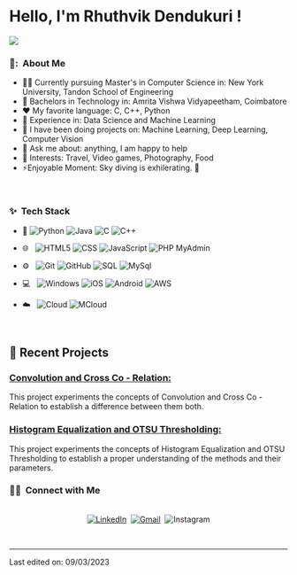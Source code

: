 # Hello, I'm Rhuthvik Dendukuri ! 
![](https://github.com/halfrost/halfrost/blob/master/icons/header_white_.png)

<h3> 👦: &nbsp;About Me </h3>

- 👨‍🎓 Currently pursuing Master's in Computer Science in: New York University, Tandon School of Engineering
- 🔭 Bachelors in Technology in: Amrita Vishwa Vidyapeetham, Coimbatore
- :heart: My favorite language: C, C++, Python
- 🌱 Experience in: Data Science and Machine Learning
- 👯 I have been doing projects on: Machine Learning, Deep Learning, Computer Vision
- 💬 Ask me about: anything, I am happy to help
- 🖤 Interests: Travel, Video games, Photography, Food
- ⚡Enjoyable Moment: Sky diving is exhilerating. 🖖

<br/>

<h3>✨ &nbsp;Tech Stack</h3>

- :space_invader:
  ![Python](https://img.shields.io/badge/Python-14354C?style=for-the-badge&logo=python&logoColor=white)
  ![Java](https://img.shields.io/badge/Java-ED8B00?style=for-the-badge&logo=java&logoColor=white) 
  ![C](https://img.shields.io/badge/C%20language-darkblue?style=for-the-badge&logo=C&logoColor=white)
  ![C++](https://img.shields.io/badge/c++-%2300599C.svg?style=for-the-badge&logo=c%2B%2B&logoColor=white)
- 🌐 &nbsp;
  ![HTML5](https://img.shields.io/badge/HTML5-E34F26?style=for-the-badge&logo=html5&logoColor=white)
  ![CSS](https://img.shields.io/badge/CSS-239120?&style=for-the-badge&logo=css3&logoColor=white)
  ![JavaScript](https://img.shields.io/badge/JavaScript-323330?style=for-the-badge&logo=javascript&logoColor=F7DF1E)
  ![PHP MyAdmin](https://img.shields.io/badge/PHP%20My%20Admin-orange?style=for-the-badge&logo=php&logoColor=white)
- ⚙️ &nbsp;
  ![Git](https://img.shields.io/badge/Git-F05032?style=for-the-badge&logo=git&logoColor=white)
  ![GitHub](https://img.shields.io/badge/GitHub-100000?style=for-the-badge&logo=github&logoColor=white)
  ![SQL](https://img.shields.io/badge/-SQL-000?style=for-the-badge&logo=MySQL&logoColor=4479A1)
  ![MySql](https://img.shields.io/badge/mysql-%2300f.svg?style=for-the-badge&logo=mysql&logoColor=white)
  
- 💻 &nbsp;
  ![Windows](https://img.shields.io/badge/Windows-0078D6?style=for-the-badge&logo=windows&logoColor=white)
  ![iOS](https://img.shields.io/badge/iOS-000000?style=for-the-badge&logo=ios&logoColor=white)
  ![Android](https://img.shields.io/badge/-Android-green?style=for-the-badge&logo=android&logoColor=white)
  ![AWS](https://img.shields.io/badge/AWS-%23FF9900.svg?style=for-the-badge&logo=amazon-aws&logoColor=white)

- ☁️ &nbsp;
  ![Cloud](https://img.shields.io/badge/Google-Cloud?style=for-the-badge&logo=google%20cloud&logoColor=blue&labelColor=black&color=%23d90707)
  ![MCloud](https://img.shields.io/badge/microsoft-azure?style=for-the-badge&logo=google%20cloud&logoColor=blue&labelColor=black&color=blue)





<br/>

<p>

## 📝 Recent Projects

### [ Convolution and Cross Co - Relation: ](https://github.com/Rhuthvik-D/Computer-Vision-Convolution-Cross_Correlation)<br>
This project experiments the concepts of Convolution and Cross Co - Relation to establish a difference between them both.<br>

### [ Histogram Equalization and OTSU Thresholding: ](https://github.com/Rhuthvik-D/Computer-Vision-HEQ-OTSU)<br>
This project experiments the concepts of Histogram Equalization and OTSU Thresholding to establish a proper understanding of the methods and their parameters.<br>



</p>


<h3> 🤝🏻 &nbsp;Connect with Me </h3> 

<p align="center">
<br>
<a href="https://www.linkedin.com/in/rhuthvik-dendukuri-06ab11214/"><img src="https://img.shields.io/badge/Rhuthvik-%230077B5.svg?&style=for-the-badge&logo=linkedin&logoColor=white" alt="LinkedIn" /></a>&nbsp;
<a href="mailto:rhuthvik.d@gmail.com?subject=Hello%20Rhuthvik"><img src="https://img.shields.io/badge/Rhuthvik-%23D14836.svg?&style=for-the-badge&logo=gmail&logoColor=white" alt="Gmail"/></a>&nbsp;
<img alt="Instagram" src="https://img.shields.io/badge/d.rhuthvik-%23E4405F.svg?style=for-the-badge&logo=Instagram&logoColor=white"/>
</p>



<br/>




-----

Last edited on: 09/03/2023
